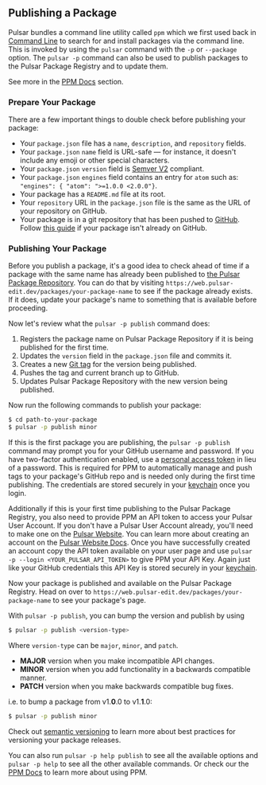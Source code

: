 ## Publishing a Package

Pulsar bundles a command line utility called `ppm` which we first used back in [Command Line](../../../using-pulsar/#command-line) to search for and install packages via the command line. This is invoked by using the `pulsar` command with the `-p` or `--package` option. The `pulsar -p` command can also be used to publish packages to the Pulsar Package Registry and to update them.

See more in the [PPM Docs]() section.

### Prepare Your Package

There are a few important things to double check before publishing your package:

- Your `package.json` file has a `name`, `description`, and `repository` fields.
- Your `package.json` `name` field is URL-safe — for instance, it doesn't include any emoji or other special characters.
- Your `package.json` `version` field is [Semver V2](https://semver.org/spec/v2.0.0.html) compliant.
- Your `package.json` `engines` field contains an entry for `atom` such as: `"engines": { "atom": ">=1.0.0 <2.0.0"}`.
- Your package has a `README.md` file at its root.
- Your `repository` URL in the `package.json` file is the same as the URL of your repository on GitHub.
- Your package is in a git repository that has been pushed to [GitHub](https://github.com). Follow [this guide](https://help.github.com/articles/importing-a-git-repository-using-the-command-line/) if your package isn't already on GitHub.

### Publishing Your Package

Before you publish a package, it's a good idea to check ahead of time if a
package with the same name has already been published to
[the Pulsar Package Repository](https://web.pulsar-edit.dev/packages). You can
do that by visiting `https://web.pulsar-edit.dev/packages/your-package-name` to
see if the package already exists. If it does, update your package's name to
something that is available before proceeding.

Now let's review what the `pulsar -p publish` command does:

1. Registers the package name on Pulsar Package Repository if it is being
   published for the first time.
2. Updates the `version` field in the `package.json` file and commits it.
3. Creates a new [Git tag](https://git-scm.com/book/en/Git-Basics-Tagging) for
   the version being published.
4. Pushes the tag and current branch up to GitHub.
5. Updates Pulsar Package Repository with the new version being published.

Now run the following commands to publish your package:

```sh
$ cd path-to-your-package
$ pulsar -p publish minor
```

If this is the first package you are publishing, the `pulsar -p publish` command may prompt you for your GitHub username and password. If you have two-factor authentication enabled, use a [personal access token](https://help.github.com/articles/creating-a-personal-access-token-for-the-command-line/) in lieu of a password. This is required for PPM to automatically manage and push tags to your package's GitHub repo and is needed only during the first time publishing. The credentials are stored securely in your [keychain](<https://en.wikipedia.org/wiki/Keychain_(software)>) once you login.

Additionally if this is your first time publishing to the Pulsar Package Registry, you also need to provide PPM an API token to access your Pulsar User Account. If you don't have a Pulsar User Account already, you'll need to make one on the [Pulsar Website](https://web.pulsar-edit.dev/login). You can learn more about creating an account on the [Pulsar Website Docs](). Once you have successfully created an account copy the API token available on your user page and use `pulsar -p --login <YOUR_PULSAR_API_TOKEN>` to give PPM your API Key. Again just like your GitHub credentials this API Key is stored securely in your [keychain](<https://en.wikipedia.org/wiki/Keychain_(software)>).

Now your package is published and available on the Pulsar Package Registry. Head on over to `https://web.pulsar-edit.dev/packages/your-package-name` to see your package's page.

With `pulsar -p publish`, you can bump the version and publish by using

```sh
$ pulsar -p publish <version-type>
```

Where `version-type` can be `major`, `minor`, and `patch`.

- **MAJOR** version when you make incompatible API changes.
- **MINOR** version when you add functionality in a backwards compatible manner.
- **PATCH** version when you make backwards compatible bug fixes.

i.e. to bump a package from v1.**0**.0 to v1.**1**.0:

```sh
$ pulsar -p publish minor
```

Check out [semantic versioning](https://semver.org/) to learn more about best practices for versioning your package releases.

You can also run `pulsar -p help publish` to see all the available options and `pulsar -p help` to see all the other available commands. Or check our the [PPM Docs]() to learn more about using PPM.
